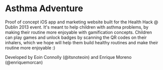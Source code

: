Asthma Adventure
================

Proof of concept iOS app and marketing website built for the Health Hack @ Dublin 2013 event. It's meant to help children with asthma problems, by making their routine more enjoyable with gamification concepts. Children can play games and unlock badges by scanning the QR codes on their inhalers, which we hope will help them build healthy routines and make their routine more enjoyable :) 

Developed by Eoin Connolly (@itsnoteoin) and Enrique Moreno (@enriquemorcan)
